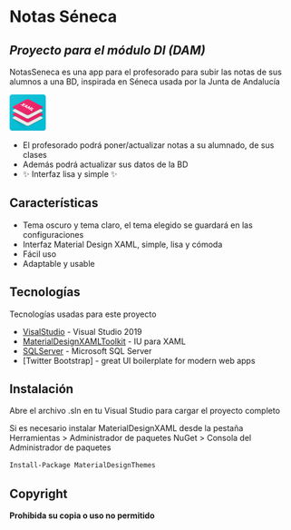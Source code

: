 # Notas Séneca
## _Proyecto para el módulo DI (DAM)_

NotasSeneca es una app para el profesorado para subir las notas de sus alumnos a una BD, inspirada en Séneca usada por la Junta de Andalucía

![Interfaz de Material Design XAML](web/images/MD4XAML64.png "Material Design In XAML Toolkit")

- El profesorado podrá poner/actualizar notas a su alumnado, de sus clases
- Además podrá actualizar sus datos de la BD
- ✨ Interfaz lisa y simple ✨


## Características

- Tema oscuro y tema claro, el tema elegido se guardará en las configuraciones
- Interfaz Material Design XAML, simple, lisa y cómoda
- Fácil uso
- Adaptable y usable



## Tecnologías

Tecnologías usadas para este proyecto

- [VisalStudio](https://visualstudio.microsoft.com/es/vs/) - Visual Studio 2019
- [MaterialDesignXAMLToolkit](https://github.com/MaterialDesignInXAML/MaterialDesignInXamlToolkit) - IU para XAML
- [SQLServer](https://docs.microsoft.com/es-es/sql/ssms/download-sql-server-management-studio-ssms?view=sql-server-ver15) - Microsoft SQL Server
- [Twitter Bootstrap] - great UI boilerplate for modern web apps


## Instalación

Abre el archivo .sln en tu Visual Studio para cargar el proyecto completo

Si es necesario instalar MaterialDesignXAML desde la pestaña Herramientas > Administrador de paquetes NuGet > Consola del Administrador de paquetes

```sh
Install-Package MaterialDesignThemes
````

## Copyright

**Prohibida su copia o uso no permitido**